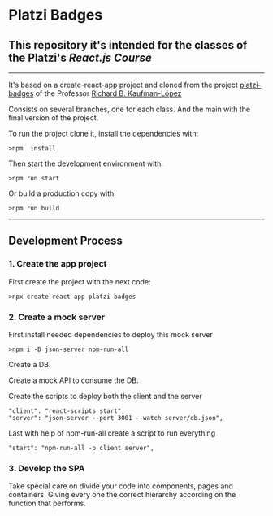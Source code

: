 # Platzi Badges

## This repository it's intended for the classes of the **Platzi's** _React.js Course_

---

It's based on a create-react-app project and cloned from the project [platzi-badges](https://github.com/Sparragus/platzi-badges) of the Professor [Richard B. Kaufman-López](https://github.com/Sparragus)

Consists on several branches, one for each class. And the main with the final version of the project.

To run the project clone it, install the dependencies with:

```
>npm  install
```

Then start the development environment with:

```
>npm run start
```

Or build a production copy with:

```
>npm run build
```

---

## Development Process

### 1. Create the app project

First create the project with the next code:

```
>npx create-react-app platzi-badges
```

### 2. Create a mock server

First install needed dependencies to deploy this mock server

```
>npm i -D json-server npm-run-all
```

Create a DB.

Create a mock API to consume the DB.

Create the scripts to deploy both the client and the server

```
"client": "react-scripts start",
"server": "json-server --port 3001 --watch server/db.json",

```

Last with help of npm-run-all create a script to run everything

```
"start": "npm-run-all -p client server",
```

### 3. Develop the SPA

Take special care on divide your code into components, pages and containers. Giving every one the correct hierarchy according on the function that performs.
